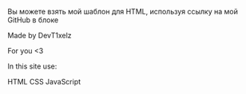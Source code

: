 Вы можете взять мой шаблон для HTML, используя ссылку на мой GitHub в блоке <footer>

Made by DevT1xelz 

For you <3

In this site use:

HTML
CSS
JavaScript
